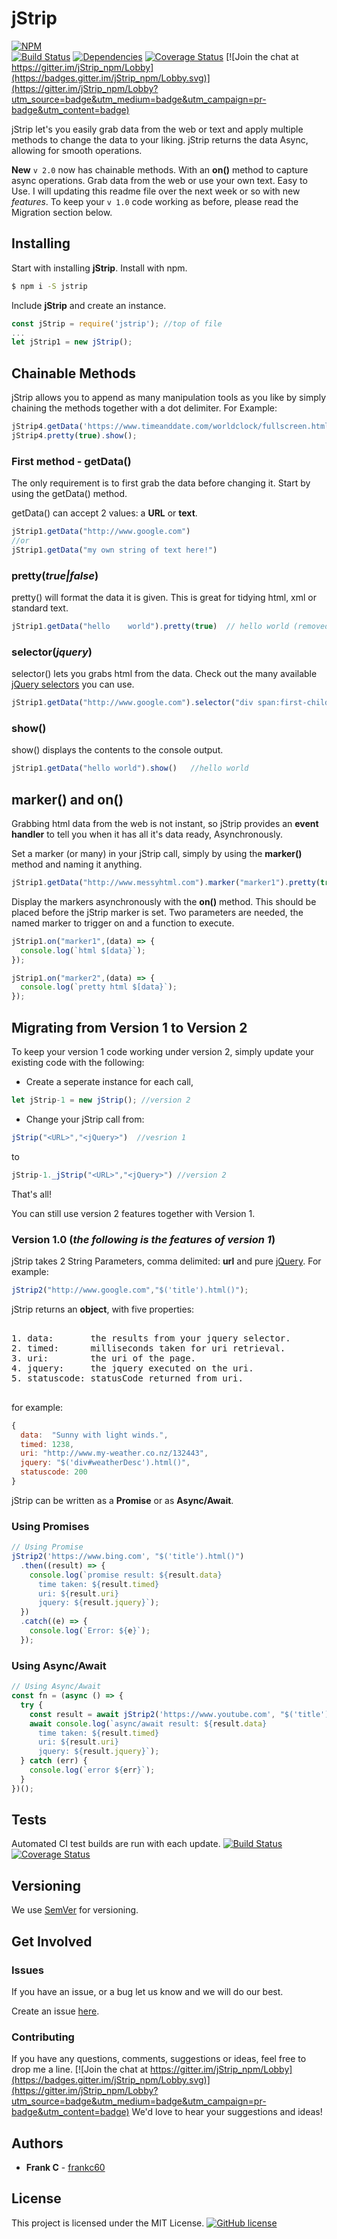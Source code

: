 # jStrip

[![NPM](https://nodei.co/npm/jstrip.png?downloads=true&downloadRank=true&stars=true)](https://nodei.co/npm/jstrip/)<br/>
[![Build Status](https://travis-ci.org/frankc60/jStrip.svg?branch=master)](https://travis-ci.org/frankc60/jStrip)
[![Dependencies](https://david-dm.org/frankc60/jStrip.svg)](https://www.npmjs.com/package/jstrip?activeTab=dependencies)
[![Coverage Status](https://coveralls.io/repos/github/frankc60/jStrip/badge.svg)](https://coveralls.io/github/frankc60/jStrip)
[![Join the chat at https://gitter.im/jStrip_npm/Lobby](https://badges.gitter.im/jStrip_npm/Lobby.svg)](https://gitter.im/jStrip_npm/Lobby?utm_source=badge&utm_medium=badge&utm_campaign=pr-badge&utm_content=badge)

jStrip let's you easily grab data from the web or text and apply multiple methods to change the data to your liking. jStrip returns the data Async, allowing for smooth operations.

**New** `v 2.0` now has chainable methods. With an **on()** method to capture async operations. Grab data from the web or use your own text. Easy to Use. I will updating this readme file over the next week or so with new *features*. To keep your `v 1.0` code working as before, please read the Migration section below.

## Installing

Start with installing **jStrip**.
Install with npm.

```sh
$ npm i -S jstrip
```

Include **jStrip** and create an instance.

```js
const jStrip = require('jstrip'); //top of file
...
let jStrip1 = new jStrip();
```

## Chainable Methods

jStrip allows you to append as many manipulation tools as you like by simply chaining the methods together with a dot delimiter. For Example:

```js
jStrip4.getData('https://www.timeanddate.com/worldclock/fullscreen.html?n=264').selector("div#rs1").marker("marker2").selector("#i_time").marker("marker3")
jStrip4.pretty(true).show();
```

### First method - getData()

The only requirement is to first grab the data before changing it. Start by using the getData() method.

getData() can accept 2 values: a **URL** or **text**.

```js
jStrip1.getData("http://www.google.com")
//or
jStrip1.getData("my own string of text here!")
```

### pretty(*true|false*)

pretty() will format the data it is given. This is great for tidying html, xml or standard text.

```js
jStrip1.getData("hello    world").pretty(true)  // hello world (removed extra spaces)
```

### selector(*jquery*)

selector() lets you grabs html from the data. Check out the many available [jQuery selectors](https://api.jquery.com/category/selectors/) you can use.

```js
jStrip1.getData("http://www.google.com").selector("div span:first-child")
```

### show()

show() displays the contents to the console output.

```js
jStrip1.getData("hello world").show()   //hello world
```

## marker() and on()

Grabbing html data from the web is not instant, so jStrip provides an **event handler** to tell you when it has all it's data ready, Asynchronously.

Set a marker (or many) in your jStrip call, simply by using the **marker()** method and naming it anything.

```js
jStrip1.getData("http://www.messyhtml.com").marker("marker1").pretty(true).marker("marker2")
```

Display the markers asynchronously with the **on()** method. This should be placed before the jStrip marker is set.
Two parameters are needed, the named marker to trigger on and a function to execute.

```js
jStrip1.on("marker1",(data) => {
  console.log(`html $[data}`);
});

jStrip1.on("marker2",(data) => {
  console.log(`pretty html $[data}`);
});

```

## Migrating from Version 1 to Version 2

To keep your version 1 code working under version 2, simply update your existing code with the following:

- Create a seperate instance for each call, 

```js
let jStrip-1 = new jStrip(); //version 2
```

- Change your jStrip call from: 

```js
jStrip("<URL>","<jQuery>")  //vesrion 1
```

 to

 ```js
 jStrip-1._jStrip("<URL>","<jQuery>") //version 2
 ```

That's all!

You can still use version 2 features together with Version 1.

### Version 1.0 (*the following is the features of version 1*)

jStrip takes 2 String Parameters, comma delimited: **url** and pure [jQuery](http://api.jquery.com/category/selectors/).
For example:

```js
jStrip2("http://www.google.com","$('title').html()");
```

jStrip returns an **object**, with five properties:

<pre>

1. data:       the results from your jquery selector.
2. timed:      milliseconds taken for uri retrieval.
3. uri:        the uri of the page.
4. jquery:     the jquery executed on the uri.
5. statuscode: statusCode returned from uri.

</pre>

for example:

```js
{
  data:  "Sunny with light winds.",
  timed: 1238,
  uri: "http://www.my-weather.co.nz/132443",
  jquery: "$('div#weatherDesc').html()",
  statuscode: 200
}
```

jStrip can be written as a **Promise** or as **Async/Await**.

### Using Promises

```js
// Using Promise
jStrip2('https://www.bing.com', "$('title').html()")
  .then((result) => {
    console.log(`promise result: ${result.data}
      time taken: ${result.timed}
      uri: ${result.uri}
      jquery: ${result.jquery}`);
  })
  .catch((e) => {
    console.log(`Error: ${e}`);
  });
```

### Using Async/Await

```js
// Using Async/Await
const fn = (async () => {
  try {
    const result = await jStrip2('https://www.youtube.com', "$('title').html()");
    await console.log(`async/await result: ${result.data}
      time taken: ${result.timed}
      uri: ${result.uri}
      jquery: ${result.jquery}`);
  } catch (err) {
    console.log(`error ${err}`);
  }
})();
```

## Tests

Automated CI test builds are run with each update. [![Build Status](https://travis-ci.org/frankc60/jStrip.svg?branch=master)](https://travis-ci.org/frankc60/jStrip) [![Coverage Status](https://coveralls.io/repos/github/frankc60/jStrip/badge.svg)](https://coveralls.io/github/frankc60/jStrip)

## Versioning

We use [SemVer](http://semver.org/) for versioning.

## Get Involved

### Issues

If you have an issue, or a bug let us know and we will do our best.

Create an issue [here](https://github.com/frankc60/jStrip/issues).

### Contributing

If you have any questions, comments, suggestions or ideas, feel free to drop me a line. [![Join the chat at https://gitter.im/jStrip_npm/Lobby](https://badges.gitter.im/jStrip_npm/Lobby.svg)](https://gitter.im/jStrip_npm/Lobby?utm_source=badge&utm_medium=badge&utm_campaign=pr-badge&utm_content=badge)
We'd love to hear your suggestions and ideas!

## Authors

- **Frank C** - [frankc60](https://github.com/frankc60)

## License

This project is licensed under the MIT License. [![GitHub license](https://img.shields.io/github/license/frankc60/jStrip.svg?longCache=true)](https://github.com/frankc60/jStrip/blob/master/LICENSE)